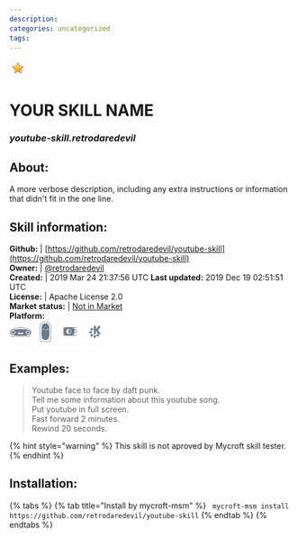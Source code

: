 ```yaml
--- 
description: 
categories: uncategorized   
tags:   
---
```


![](../.gitbook/assets/star.png)  
# YOUR SKILL NAME  
### _youtube-skill.retrodaredevil_  
## About:  
A more verbose description, including any extra instructions or
information that didn't fit in the one line.

## Skill information:  
**Github:** | [https://github.com/retrodaredevil/youtube-skill](https://github.com/retrodaredevil/youtube-skill)  
**Owner:** | [@retrodaredevil](https://github.com/retrodaredevil)  
**Created:** | 2019 Mar 24 21:37:56 UTC  **Last updated:** 2019 Dec 19 02:51:51 UTC  
**License:** | Apache License 2.0  
**Market status:** | [Not in Market](https://market.mycroft.ai/skill/)  
**Platform:**  
 ![](../.gitbook/assets/mark-1-icon.png)  ![](../.gitbook/assets/mark-2-icon.png)  ![](../.gitbook/assets/picroft-icon.png)  ![](../.gitbook/assets/kde.png)   
## Examples:  
> Youtube face to face by daft punk.  
> Tell me some information about this youtube song.  
> Put youtube in full screen.  
> Fast forward 2 minutes.  
> Rewind 20 seconds.  
  
{% hint style="warning" %}
This skill is not aproved by Mycroft skill tester.
{% endhint %}
    
## Installation:  
{% tabs %}
{% tab title="Install by mycroft-msm" %}
``` mycroft-msm install https://github.com/retrodaredevil/youtube-skill```
{% endtab %}
  {% endtabs %}
  